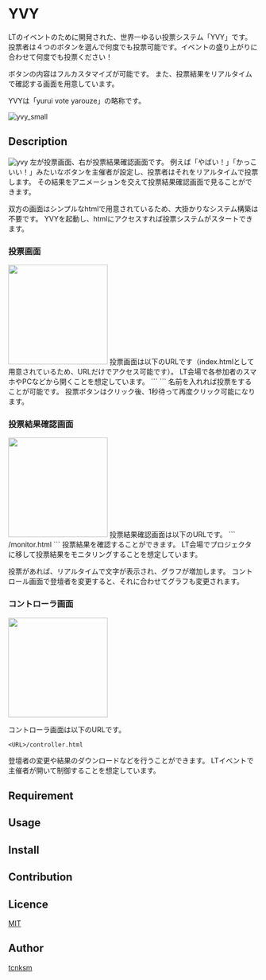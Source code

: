 YVY
====

LTのイベントのために開発された、世界一ゆるい投票システム「YVY」です。
投票者は４つのボタンを選んで何度でも投票可能です。イベントの盛り上がりに合わせて何度でも投票ください！

ボタンの内容はフルカスタマイズが可能です。
また、投票結果をリアルタイムで確認する画面を用意しています。

YVYは「yurui vote yarouze」の略称です。

![yvy_small](https://user-images.githubusercontent.com/10110956/50638872-a17db700-0fa2-11e9-8353-d802e72f8b42.gif)

## Description
![yvy](https://user-images.githubusercontent.com/10110956/50638797-63809300-0fa2-11e9-8305-75200f58aa49.gif)
左が投票画面、右が投票結果確認画面です。
例えば「やばい！」「かっこいい！」みたいなボタンを主催者が設定し、投票者はそれをリアルタイムで投票します。
その結果をアニメーションを交えて投票結果確認画面で見ることができます。

双方の画面はシンプルなhtmlで用意されているため、大掛かりなシステム構築は不要です。
YVYを起動し、htmlにアクセスすれば投票システムがスタートできます。

### 投票画面
<img src="https://user-images.githubusercontent.com/10110956/50640114-31bdfb00-0fa7-11e9-8978-8b309b64fda3.png" width="200px">
投票画面は以下のURLです（index.htmlとして用意されているため、URLだけでアクセス可能です）。
LT会場で各参加者のスマホやPCなどから開くことを想定しています。
```
<URL>
```
名前を入れれば投票をすることが可能です。
投票ボタンはクリック後、1秒待って再度クリック可能になります。


### 投票結果確認画面
<img src="https://user-images.githubusercontent.com/10110956/50640168-6336c680-0fa7-11e9-8b51-ba4ca99d9168.png" width="200px">
投票結果確認画面は以下のURLです。
```
<URL>/monitor.html
```
投票結果を確認することができます。
LT会場でプロジェクタに移して投票結果をモニタリングすることを想定しています。

投票があれば、リアルタイムで文字が表示され、グラフが増加します。
コントロール画面で登壇者を変更すると、それに合わせてグラフも変更されます。

### コントローラ画面
<img src="https://user-images.githubusercontent.com/10110956/50640214-7ea1d180-0fa7-11e9-84a5-99a43abcf885.png" width="200px">

コントローラ画面は以下のURLです。
```
<URL>/controller.html
```
登壇者の変更や結果のダウンロードなどを行うことができます。
LTイベントで主催者が開いて制御することを想定しています。




## Requirement

## Usage

## Install

## Contribution

## Licence

[MIT](https://github.com/tcnksm/tool/blob/master/LICENCE)

## Author

[tcnksm](https://github.com/tcnksm)
